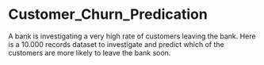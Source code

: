 # Customer_Churn_Predication
A bank is investigating a very high rate of customers leaving the bank. Here is a 10.000 records dataset to investigate and predict which of the customers are more likely to leave the bank soon.
